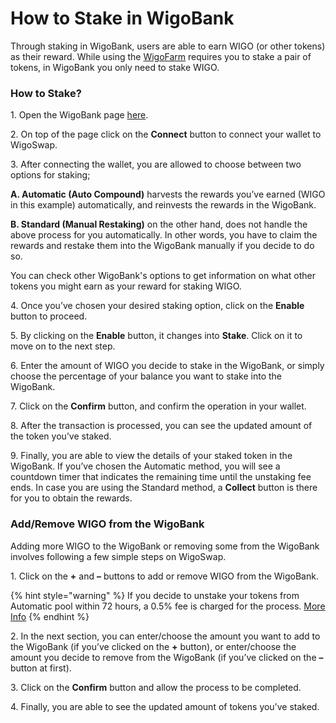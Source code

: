 # How to Stake in WigoBank

Through staking in WigoBank, users are able to earn WIGO (or other tokens) as their reward. While using the [WigoFarm](../../products/yield-farming-wigofarm.md) requires you to stake a pair of tokens, in WigoBank you only need to stake WIGO. &#x20;



### **How to Stake?**

1\. Open the WigoBank page [here](https://wigoswap.io/bank).&#x20;

2\. On top of the page click on the **Connect** button to connect your wallet to WigoSwap.&#x20;

3\. After connecting the wallet, you are allowed to choose between two options for staking;&#x20;

**A. Automatic (Auto Compound)** harvests the rewards you’ve earned (WIGO in this example) automatically, and reinvests the rewards in the WigoBank.&#x20;

**B. Standard (Manual Restaking)** on the other hand, does not handle the above process for you automatically. In other words, you have to claim the rewards and restake them into the WigoBank manually if you decide to do so.&#x20;

You can check other WigoBank's options to get information on what other tokens you might earn as your reward for staking WIGO.&#x20;

4\. Once you’ve chosen your desired staking option, click on the **Enable** button to proceed.&#x20;

5\. By clicking on the **Enable** button, it changes into **Stake**. Click on it to move on to the next step.&#x20;

6\. Enter the amount of WIGO you decide to stake in the WigoBank, or simply choose the percentage of your balance you want to stake into the WigoBank. &#x20;

7\. Click on the **Confirm** button, and confirm the operation in your wallet.&#x20;

8\. After the transaction is processed, you can see the updated amount of the token you’ve staked.&#x20;

9\. Finally, you are able to view the details of your staked token in the WigoBank. If you’ve chosen the Automatic method, you will see a countdown timer that indicates the remaining time until the unstaking fee ends. In case you are using the Standard method, a **Collect** button is there for you to obtain the rewards.&#x20;



### **Add/Remove WIGO from the WigoBank**

Adding more WIGO to the WigoBank or removing some from the WigoBank involves following a few simple steps on WigoSwap.&#x20;

1\. Click on the **+** and **–** buttons to add or remove WIGO from the WigoBank.

{% hint style="warning" %}
If you decide to unstake your tokens from Automatic pool within 72 hours, a 0.5% fee is charged for the process. [More Info](../../products/staking-wigo-wigobank/automatic-vs.-standard.md#the-fees-involved-in-automatic-staking)
{% endhint %}

2\. In the next section, you can enter/choose the amount you want to add to the WigoBank (if you’ve clicked on the **+** button), or enter/choose the amount you decide to remove from the WigoBank (if you’ve clicked on the **–** button at first).&#x20;

3\. Click on the **Confirm** button and allow the process to be completed.

4\. Finally, you are able to see the updated amount of tokens you’ve staked.&#x20;
